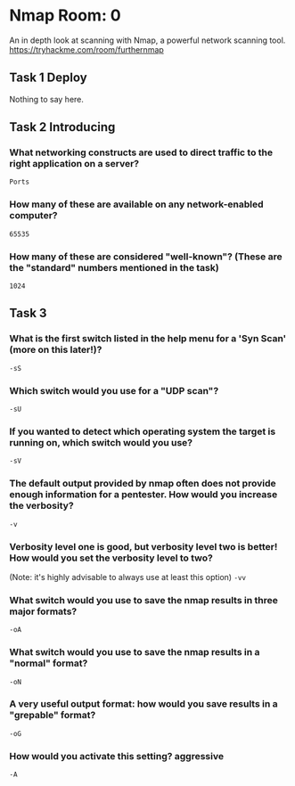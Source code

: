 # Nmap Room: 0 
An in depth look at scanning with Nmap, a powerful network scanning tool.
https://tryhackme.com/room/furthernmap

## Task 1 Deploy 
Nothing to say here.

## Task 2 Introducing

### What networking constructs are used to direct traffic to the right application on a server?
`Ports` 

### How many of these are available on any network-enabled computer?
`65535` 

###  How many of these are considered "well-known"? (These are the "standard" numbers mentioned in the task)
`1024`

## Task 3

### What is the first switch listed in the help menu for a 'Syn Scan' (more on this later!)?
`-sS` 

### Which switch would you use for a "UDP scan"?
`-sU`

### If you wanted to detect which operating system the target is running on, which switch would you use?
`-sV`

### The default output provided by nmap often does not provide enough information for a pentester. How would you increase the verbosity?
`-v`

### Verbosity level one is good, but verbosity level two is better! How would you set the verbosity level to two?
(Note: it's highly advisable to always use at least this option)
`-vv`
### What switch would you use to save the nmap results in three major formats?
`-oA`
### What switch would you use to save the nmap results in a "normal" format?
`-oN`

### A very useful output format: how would you save results in a "grepable" format?
`-oG`
### How would you activate this setting? aggressive
`-A`
